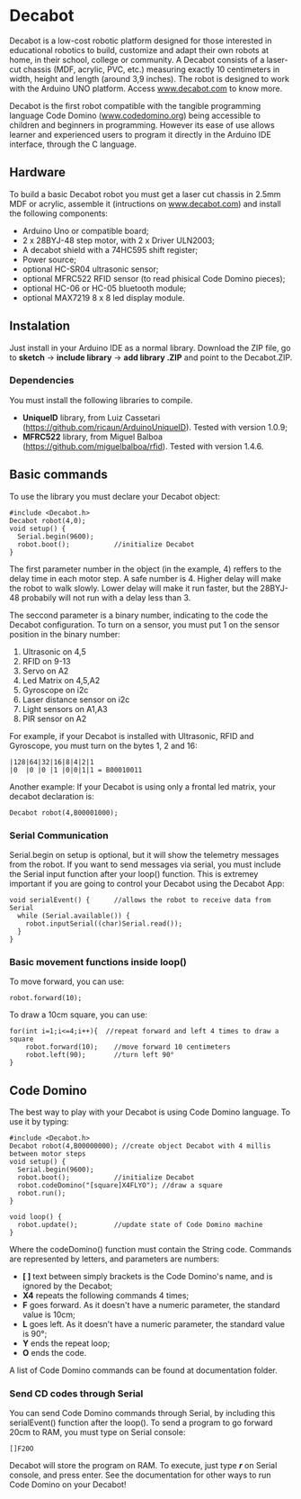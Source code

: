 # Decabot
Decabot is a low-cost robotic platform designed for those interested in educational robotics to build, customize and adapt their own robots at home, in their school, college or community. A Decabot consists of a laser-cut chassis (MDF, acrylic, PVC, etc.) measuring exactly 10 centimeters in width, height and length (around 3,9 inches). The robot is designed to work with the Arduino UNO platform. Access www.decabot.com to know more.

Decabot is the first robot compatible with the tangible programming language Code Domino (www.codedomino.org) being accessible to children and beginners in programming. However its ease of use allows learner and experienced users to program it directly in the Arduino IDE interface, through the C language.

## Hardware
To build a basic Decabot robot you must get a laser cut chassis in 2.5mm MDF or acrylic, assemble it (intructions on www.decabot.com) and install the following components:
* Arduino Uno or compatible board;
* 2 x 28BYJ-48 step motor, with 2 x Driver ULN2003;
* A decabot shield with a 74HC595 shift register;
* Power source;
* optional HC-SR04 ultrasonic sensor;
* optional MFRC522 RFID sensor (to read phisical Code Domino pieces);
* optional HC-06 or HC-05 bluetooth module;
* optional MAX7219 8 x 8 led display module.

## Instalation
Just install in your Arduino IDE as a normal library. Download the ZIP file, go to **sketch** -> **include library** -> **add library .ZIP** and point to the Decabot.ZIP. 

### Dependencies
You must install the following libraries to compile. 
* **UniqueID** library, from Luiz Cassetari (https://github.com/ricaun/ArduinoUniqueID). Tested with version 1.0.9;
* **MFRC522** library, from Miguel Balboa (https://github.com/miguelbalboa/rfid). Tested with version 1.4.6.

## Basic commands
To use the library you must declare your Decabot object:
```
#include <Decabot.h>
Decabot robot(4,0);
void setup() {
  Serial.begin(9600);
  robot.boot();           //initialize Decabot
}
```
The first parameter number in the object (in the example, 4) reffers to the delay time in each motor step. A safe number is 4. Higher delay will make the robot to walk slowly. Lower delay will make it run faster, but the 28BYJ-48 probabily will not run with a delay less than 3. 

The seccond parameter is a binary number, indicating to the code the Decabot configuration. To turn on a sensor, you must put 1 on the sensor position in the binary number:

1. Ultrasonic on 4,5
2. RFID on 9-13
4. Servo on A2
8. Led Matrix on 4,5,A2
16. Gyroscope on i2c
32. Laser distance sensor on i2c
64. Light sensors on A1,A3
128. PIR sensor on A2

For example, if your Decabot is installed with Ultrasonic, RFID and Gyroscope, you must turn on the bytes 1, 2 and 16:
```
|128|64|32|16|8|4|2|1
|0  |0 |0 |1 |0|0|1|1 = B00010011
```
Another example: If your Decabot is using only a frontal led matrix, your decabot declaration is:
```
Decabot robot(4,B00001000);
```
### Serial Communication
Serial.begin on setup is optional, but it will show the telemetry messages from the robot. If you want to send messages via serial, you must include the Serial input function after your loop() function. This is extremey important if you are going to control your Decabot using the Decabot App:
```
void serialEvent() {      //allows the robot to receive data from Serial
  while (Serial.available()) {
    robot.inputSerial((char)Serial.read());
  }
}
```
### Basic movement functions inside loop()
To move forward, you can use:
```
robot.forward(10);
```
To draw a 10cm square, you can use:
```
for(int i=1;i<=4;i++){  //repeat forward and left 4 times to draw a square
    robot.forward(10);    //move forward 10 centimeters
    robot.left(90);       //turn left 90°
}
```
## Code Domino
The best way to play with your Decabot is using Code Domino language. To use it by typing:
```
#include <Decabot.h>
Decabot robot(4,B00000000); //create object Decabot with 4 millis between motor steps
void setup() {
  Serial.begin(9600);
  robot.boot();           //initialize Decabot
  robot.codeDomino("[square]X4FLYO"); //draw a square
  robot.run();
}

void loop() {
  robot.update();         //update state of Code Domino machine
}
```
Where the codeDomino() function must contain the String code. Commands are represented by letters, and parameters are numbers:
* **[ ]** text between simply brackets is the Code Domino's name, and is ignored by the Decabot;
* **X4** repeats the following commands 4 times;
* **F** goes forward. As it doesn't have a numeric parameter, the standard value is 10cm;
* **L** goes left. As it doesn't have a numeric parameter, the standard value is 90°;
* **Y** ends the repeat loop;
* **O** ends the code.

A list of Code Domino commands can be found at documentation folder. 

### Send CD codes through Serial

You can send Code Domino commands through Serial, by including this serialEvent() function after the loop(). To send a program to go forward 20cm to RAM, you must type on Serial console:
```
[]F20O
```
Decabot will store the program on RAM. To execute, just type ***r*** on Serial console, and press enter. 
See the documentation for other ways to run Code Domino on your Decabot!
